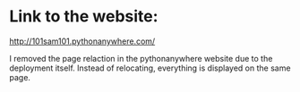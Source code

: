 # Link to the website:

http://101sam101.pythonanywhere.com/

I removed the page relaction in the pythonanywhere website due to the deployment itself.
Instead of relocating, everything is displayed on the same page.